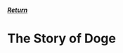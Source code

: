 <html>
  <head>
    <title>Ian's Wiki - The Story of Doge</title>
  </head>
  <body>
    <h5>
      <a href="index.md">Return</a>
    </h5>
    <h1>The Story of Doge</h1>
  </body>
</html>
